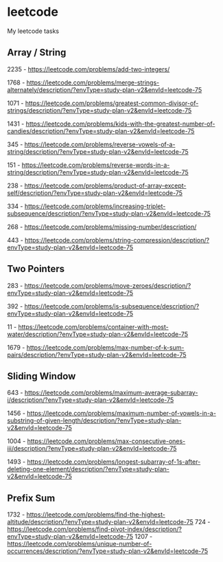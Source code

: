 # leetcode
My leetcode tasks

## Array / String
2235 - https://leetcode.com/problems/add-two-integers/

1768 - https://leetcode.com/problems/merge-strings-alternately/description/?envType=study-plan-v2&envId=leetcode-75

1071 - https://leetcode.com/problems/greatest-common-divisor-of-strings/description/?envType=study-plan-v2&envId=leetcode-75

1431 - https://leetcode.com/problems/kids-with-the-greatest-number-of-candies/description/?envType=study-plan-v2&envId=leetcode-75

345 - https://leetcode.com/problems/reverse-vowels-of-a-string/description/?envType=study-plan-v2&envId=leetcode-75

151 - https://leetcode.com/problems/reverse-words-in-a-string/description/?envType=study-plan-v2&envId=leetcode-75

238 - https://leetcode.com/problems/product-of-array-except-self/description/?envType=study-plan-v2&envId=leetcode-75

334 - https://leetcode.com/problems/increasing-triplet-subsequence/description/?envType=study-plan-v2&envId=leetcode-75

268 - https://leetcode.com/problems/missing-number/description/

443 - https://leetcode.com/problems/string-compression/description/?envType=study-plan-v2&envId=leetcode-75


## Two Pointers
283 - https://leetcode.com/problems/move-zeroes/description/?envType=study-plan-v2&envId=leetcode-75

392 - https://leetcode.com/problems/is-subsequence/description/?envType=study-plan-v2&envId=leetcode-75

11 - https://leetcode.com/problems/container-with-most-water/description/?envType=study-plan-v2&envId=leetcode-75

1679 - https://leetcode.com/problems/max-number-of-k-sum-pairs/description/?envType=study-plan-v2&envId=leetcode-75

## Sliding Window
643 - https://leetcode.com/problems/maximum-average-subarray-i/description/?envType=study-plan-v2&envId=leetcode-75

1456 - https://leetcode.com/problems/maximum-number-of-vowels-in-a-substring-of-given-length/description/?envType=study-plan-v2&envId=leetcode-75

1004 - https://leetcode.com/problems/max-consecutive-ones-iii/description/?envType=study-plan-v2&envId=leetcode-75

1493 - https://leetcode.com/problems/longest-subarray-of-1s-after-deleting-one-element/description/?envType=study-plan-v2&envId=leetcode-75

## Prefix Sum
1732 - https://leetcode.com/problems/find-the-highest-altitude/description/?envType=study-plan-v2&envId=leetcode-75
724 - https://leetcode.com/problems/find-pivot-index/description/?envType=study-plan-v2&envId=leetcode-75
1207 - https://leetcode.com/problems/unique-number-of-occurrences/description/?envType=study-plan-v2&envId=leetcode-75